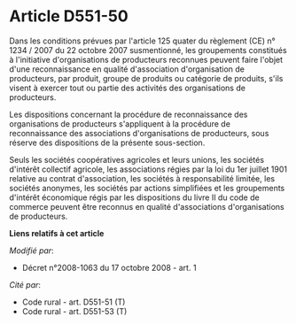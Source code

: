 # Article D551-50

Dans les conditions prévues par l'article 125 quater du règlement (CE) n° 1234 / 2007 du 22 octobre 2007 susmentionné, les
groupements constitués à l'initiative d'organisations de producteurs reconnues peuvent faire l'objet d'une reconnaissance en
qualité d'association d'organisation de producteurs, par produit, groupe de produits ou catégorie de produits, s'ils visent à
exercer tout ou partie des activités des organisations de producteurs. 

Les dispositions concernant la procédure de reconnaissance des organisations de producteurs s'appliquent à la procédure de
reconnaissance des associations d'organisations de producteurs, sous réserve des dispositions de la présente sous-section. 

Seuls les sociétés coopératives agricoles et leurs unions, les sociétés d'intérêt collectif agricole, les associations régies
par la loi du 1er juillet 1901 relative au contrat d'association, les sociétés à responsabilité limitée, les sociétés
anonymes, les sociétés par actions simplifiées et les groupements d'intérêt économique régis par les dispositions du livre II
du code de commerce peuvent être reconnus en qualité d'associations d'organisations de producteurs.

**Liens relatifs à cet article**

_Modifié par_:

  - Décret n°2008-1063 du 17 octobre 2008 - art. 1

_Cité par_:

  - Code rural - art. D551-51 (T)
  - Code rural - art. D551-53 (T)
